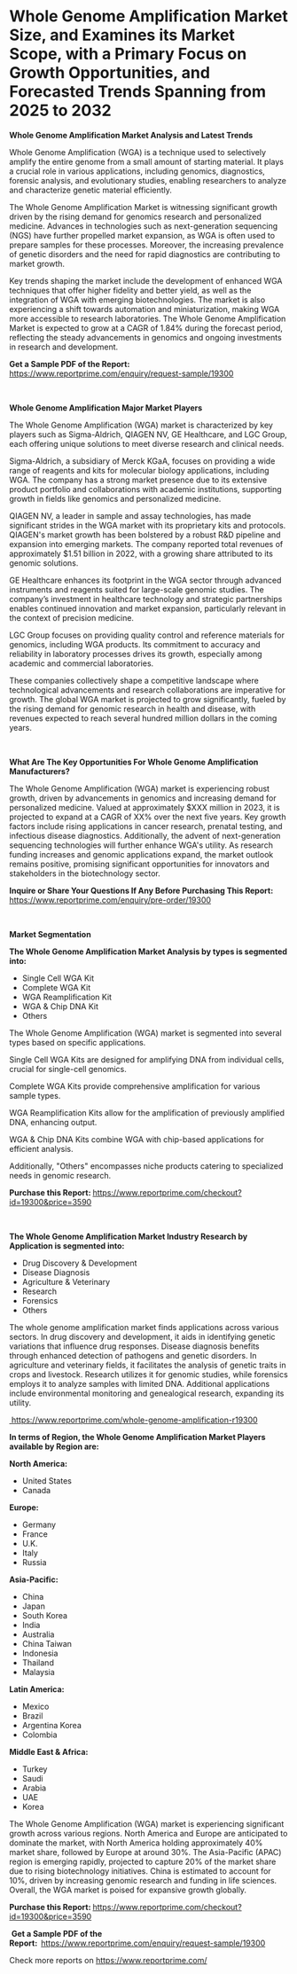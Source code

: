 <p><h1>Whole Genome Amplification Market Size, and Examines its Market Scope, with a Primary Focus on Growth Opportunities, and Forecasted Trends Spanning from 2025 to 2032</h1></p><p><strong>Whole Genome Amplification Market Analysis and Latest Trends</strong></p>
<p><p>Whole Genome Amplification (WGA) is a technique used to selectively amplify the entire genome from a small amount of starting material. It plays a crucial role in various applications, including genomics, diagnostics, forensic analysis, and evolutionary studies, enabling researchers to analyze and characterize genetic material efficiently. </p><p>The Whole Genome Amplification Market is witnessing significant growth driven by the rising demand for genomics research and personalized medicine. Advances in technologies such as next-generation sequencing (NGS) have further propelled market expansion, as WGA is often used to prepare samples for these processes. Moreover, the increasing prevalence of genetic disorders and the need for rapid diagnostics are contributing to market growth.</p><p>Key trends shaping the market include the development of enhanced WGA techniques that offer higher fidelity and better yield, as well as the integration of WGA with emerging biotechnologies. The market is also experiencing a shift towards automation and miniaturization, making WGA more accessible to research laboratories. The Whole Genome Amplification Market is expected to grow at a CAGR of 1.84% during the forecast period, reflecting the steady advancements in genomics and ongoing investments in research and development.</p></p>
<p><strong>Get a Sample PDF of the Report:&nbsp;</strong> <a href="https://www.reportprime.com/enquiry/request-sample/19300?utm_campaign=2524&utm_medium=2&utm_source=Github&utm_content=ia&utm_term=19032025&utm_id=whole-genome-amplification">https://www.reportprime.com/enquiry/request-sample/19300</a></p>
<p>&nbsp;</p>
<p><strong>Whole Genome Amplification Major Market Players</strong></p>
<p><p>The Whole Genome Amplification (WGA) market is characterized by key players such as Sigma-Aldrich, QIAGEN NV, GE Healthcare, and LGC Group, each offering unique solutions to meet diverse research and clinical needs. </p><p>Sigma-Aldrich, a subsidiary of Merck KGaA, focuses on providing a wide range of reagents and kits for molecular biology applications, including WGA. The company has a strong market presence due to its extensive product portfolio and collaborations with academic institutions, supporting growth in fields like genomics and personalized medicine.</p><p>QIAGEN NV, a leader in sample and assay technologies, has made significant strides in the WGA market with its proprietary kits and protocols. QIAGEN's market growth has been bolstered by a robust R&D pipeline and expansion into emerging markets. The company reported total revenues of approximately $1.51 billion in 2022, with a growing share attributed to its genomic solutions.</p><p>GE Healthcare enhances its footprint in the WGA sector through advanced instruments and reagents suited for large-scale genomic studies. The company’s investment in healthcare technology and strategic partnerships enables continued innovation and market expansion, particularly relevant in the context of precision medicine.</p><p>LGC Group focuses on providing quality control and reference materials for genomics, including WGA products. Its commitment to accuracy and reliability in laboratory processes drives its growth, especially among academic and commercial laboratories.</p><p>These companies collectively shape a competitive landscape where technological advancements and research collaborations are imperative for growth. The global WGA market is projected to grow significantly, fueled by the rising demand for genomic research in health and disease, with revenues expected to reach several hundred million dollars in the coming years.</p></p>
<p>&nbsp;</p>
<p><strong>What Are The Key Opportunities For Whole Genome Amplification Manufacturers?</strong></p>
<p><p>The Whole Genome Amplification (WGA) market is experiencing robust growth, driven by advancements in genomics and increasing demand for personalized medicine. Valued at approximately $XXX million in 2023, it is projected to expand at a CAGR of XX% over the next five years. Key growth factors include rising applications in cancer research, prenatal testing, and infectious disease diagnostics. Additionally, the advent of next-generation sequencing technologies will further enhance WGA's utility. As research funding increases and genomic applications expand, the market outlook remains positive, promising significant opportunities for innovators and stakeholders in the biotechnology sector.</p></p>
<p><strong>Inquire or Share Your Questions If Any Before Purchasing This Report:</strong> <a href="https://www.reportprime.com/enquiry/pre-order/19300?utm_campaign=2524&utm_medium=2&utm_source=Github&utm_content=ia&utm_term=19032025&utm_id=whole-genome-amplification">https://www.reportprime.com/enquiry/pre-order/19300</a></p>
<p>&nbsp;</p>
<p><strong>Market Segmentation</strong></p>
<p><strong>The Whole Genome Amplification Market Analysis by types is segmented into:</strong></p>
<p><ul><li>Single Cell WGA Kit</li><li>Complete WGA Kit</li><li>WGA Reamplification Kit</li><li>WGA & Chip DNA Kit</li><li>Others</li></ul></p>
<p><p>The Whole Genome Amplification (WGA) market is segmented into several types based on specific applications. </p><p>Single Cell WGA Kits are designed for amplifying DNA from individual cells, crucial for single-cell genomics. </p><p>Complete WGA Kits provide comprehensive amplification for various sample types. </p><p>WGA Reamplification Kits allow for the amplification of previously amplified DNA, enhancing output. </p><p>WGA & Chip DNA Kits combine WGA with chip-based applications for efficient analysis. </p><p>Additionally, "Others" encompasses niche products catering to specialized needs in genomic research.</p></p>
<p><strong>Purchase this Report:&nbsp;</strong><a href="https://www.reportprime.com/checkout?id=19300&price=3590&utm_campaign=2524&utm_medium=2&utm_source=Github&utm_content=ia&utm_term=19032025&utm_id=whole-genome-amplification">https://www.reportprime.com/checkout?id=19300&price=3590</a></p>
<p>&nbsp;</p>
<p><strong>The Whole Genome Amplification Market Industry Research by Application is segmented into:</strong></p>
<p><ul><li>Drug Discovery & Development</li><li>Disease Diagnosis</li><li>Agriculture & Veterinary</li><li>Research</li><li>Forensics</li><li>Others</li></ul></p>
<p><p>The whole genome amplification market finds applications across various sectors. In drug discovery and development, it aids in identifying genetic variations that influence drug responses. Disease diagnosis benefits through enhanced detection of pathogens and genetic disorders. In agriculture and veterinary fields, it facilitates the analysis of genetic traits in crops and livestock. Research utilizes it for genomic studies, while forensics employs it to analyze samples with limited DNA. Additional applications include environmental monitoring and genealogical research, expanding its utility.</p></p>
<p><a href="https://www.reportprime.com/whole-genome-amplification-r19300?utm_campaign=2524&utm_medium=2&utm_source=Github&utm_content=ia&utm_term=19032025&utm_id=whole-genome-amplification">&nbsp;https://www.reportprime.com/whole-genome-amplification-r19300</a></p>
<p><strong>In terms of Region, the Whole Genome Amplification Market Players available by Region are:</strong></p>
<p>
    <p> <strong> North America: </strong>
        <ul>
            <li>United States</li>
            <li>Canada</li>
        </ul>
        </p> 
    <p> <strong> Europe: </strong>
        <ul>
            <li>Germany</li>
            <li>France</li>
            <li>U.K.</li>
            <li>Italy</li>
            <li>Russia</li>
        </ul>
        </p> 
    <p> <strong> Asia-Pacific: </strong>
        <ul>
            <li>China</li>
            <li>Japan</li>
            <li>South Korea</li>
            <li>India</li>
            <li>Australia</li>
            <li>China Taiwan</li>
            <li>Indonesia</li>
            <li>Thailand</li>
            <li>Malaysia</li>
        </ul>
        </p> 
    <p> <strong> Latin America: </strong>
        <ul>
            <li>Mexico</li>
            <li>Brazil</li>
            <li>Argentina Korea</li>
            <li>Colombia</li>
        </ul>
        </p> 
    <p> <strong> Middle East & Africa: </strong>
        <ul>
            <li>Turkey</li>
            <li>Saudi</li>
            <li>Arabia</li>
            <li>UAE</li>
            <li>Korea</li>
        </ul>
    </p>
    </p>
<p><p>The Whole Genome Amplification (WGA) market is experiencing significant growth across various regions. North America and Europe are anticipated to dominate the market, with North America holding approximately 40% market share, followed by Europe at around 30%. The Asia-Pacific (APAC) region is emerging rapidly, projected to capture 20% of the market share due to rising biotechnology initiatives. China is estimated to account for 10%, driven by increasing genomic research and funding in life sciences. Overall, the WGA market is poised for expansive growth globally.</p></p>
<p><strong>Purchase this Report: </strong><a href="https://www.reportprime.com/checkout?id=19300&price=3590&utm_campaign=2524&utm_medium=2&utm_source=Github&utm_content=ia&utm_term=19032025&utm_id=whole-genome-amplification">https://www.reportprime.com/checkout?id=19300&price=3590</a></p>
<p>&nbsp;<strong>Get a Sample PDF of the Report:&nbsp;&nbsp;</strong><a href="https://www.reportprime.com/enquiry/request-sample/19300?utm_campaign=2524&utm_medium=2&utm_source=Github&utm_content=ia&utm_term=19032025&utm_id=whole-genome-amplification">https://www.reportprime.com/enquiry/request-sample/19300</a></p>
<p><strong></strong></p>
<p>Check more reports on <a href="https://www.reportprime.com/?utm_campaign=2524&utm_medium=2&utm_source=Github&utm_content=ia&utm_term=19032025&utm_id=whole-genome-amplification">https://www.reportprime.com/</a></p>